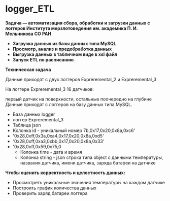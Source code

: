 # logger_ETL
**Задача — автоматизация сбора, обработки и загрузки данных с логгеров Института мерзлотоведения им. академика П. И. Мельникова СО РАН**

- **Загрузка данных из базы данных типа MySQL** 
- **Просмотр, анализ и предобработка данных**
- **Выгрузка данных в табличном виде в xsl файл**
- **Запуск ETL по расписанию**

**Техническая задача**

Данные приходят с двух логгеров Expreremental_2 и Expreremental_3

На логгере Expreremental_3 16 датчиков:

первый датчик на поверхности, остальные поочередно на глубине
Данные приходят с логгеров на базу данных типа MySQL. 
 - База данных logger
 - логгер Expreremental_3
 - Таблица json
  - Колонка id - уникальный номер 7b,0x17,0x20,0x8a,0xc6'
- '0x28,0xff,0x3a,0xa4,0x17,0x20,0x8a,0xd5'
- '0x28,0xff,0xa3,0xbb,0x17,0x20,0x8a,0x33'
- '0x28,0xff,0x59,0x75,0
  - Колонка time - дата и время
  - Колонка string - json строка типа object с данными температуры, названия датчика, имени датчика, заряда батареи на датчике

**Чтобы оценить корректность и целостность данных:**

- Просмотреть уникальные значения температуры на каждом датчике
- Построить график количества данных 
- Проверить заряд батареи логгера
